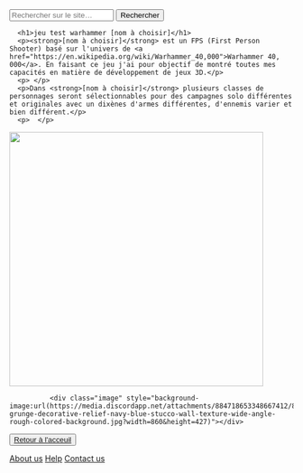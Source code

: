 <html lang="fr">
    <head>
        <meta charset="utf-8">
        <title>GifMignon/About_us</title>
    </head>

  <body>
<form>
<input type="text" id="input" name="input" placeholder="Rechercher sur le site…">
<input type="button" id="bouton" value="Rechercher" onclick="controle()">
</form>
      
      <h1>jeu test warhammer [nom à choisir]</h1>
      <p><strong>[nom à choisir]</strong> est un FPS (First Person Shooter) basé sur l'univers de <a href="https://en.wikipedia.org/wiki/Warhammer_40,000">Warhammer 40, 000</a>. En faisant ce jeu j'ai pour objectif de montré toutes mes capacités en matière de développement de jeux 3D.</p>
      <p> </p>
      <p>Dans <strong>[nom à choisir]</strong> plusieurs classes de personnages seront sélectionnables pour des campagnes solo différentes et originales avec un dixènes d'armes différentes, d'ennemis varier et bien différent.</p>
      <p>  </p>
<div class="conteneur-flexbox">
  <div class="box">
    <p class="click"></p>
    <!--le lien vers la grande image qui sera affichée lors du clic sur la vignette carrée -->
      <a href="https://media.discordapp.net/attachments/884718653348667412/885045909946241054/Screenshot_1.png?width=694&height=390" data-lightbox="image-1">
        <!--le lien vers la petite image carrée qui sert de vignette -->
      <img src="https://media.discordapp.net/attachments/884718653348667412/885045909946241054/Screenshot_1.png?width=694&height=390" style="width: 450px;"></a>
  </div>
 
              <div class="image" style="background-image:url(https://media.discordapp.net/attachments/884718653348667412/885485954595450880/abstract-grunge-decorative-relief-navy-blue-stucco-wall-texture-wide-angle-rough-colored-background.jpg?width=860&height=427)"></div>
    
</div>
    <p></p>
    <button><a href="https://maevebestdev.github.io/Main_Page/">Retour à l'acceuil</a></button>
<p> </p>
    <a href="https://maevebestdev.github.io/About_Us/">About us</a>
    <a href="https://maevebestdev.github.io/Help/">Help</a>
    <a href="https://maevebestdev.github.io/Contact_Us/">Contact us</a>
<script src="script.js"></script>
